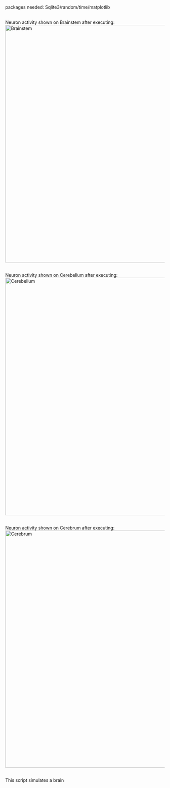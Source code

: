 <br>packages needed: Sqlite3/random/time/matplotlib</br>

<br>Neuron activity shown on Brainstem after executing:</br>
<img width="750" alt="Brainstem" src="https://github.com/MrMime0x0/brain-simulation/assets/136033068/78960ea3-6139-4f92-aa5f-4efe88397a2b">


<br>Neuron activity shown on Cerebellum after executing:</br>
<img width="750" alt="Cerebellum" src="https://github.com/MrMime0x0/brain-simulation/assets/136033068/f4add136-5cb4-4180-b755-d1f9c91c0629">


<br>Neuron activity shown on Cerebrum after executing:</br>
<img width="749" alt="Cerebrum" src="https://github.com/MrMime0x0/brain-simulation/assets/136033068/02a41412-8eb5-4ac6-a7f0-d85ef5404ff3">


</br>This script simulates a brain</br>
